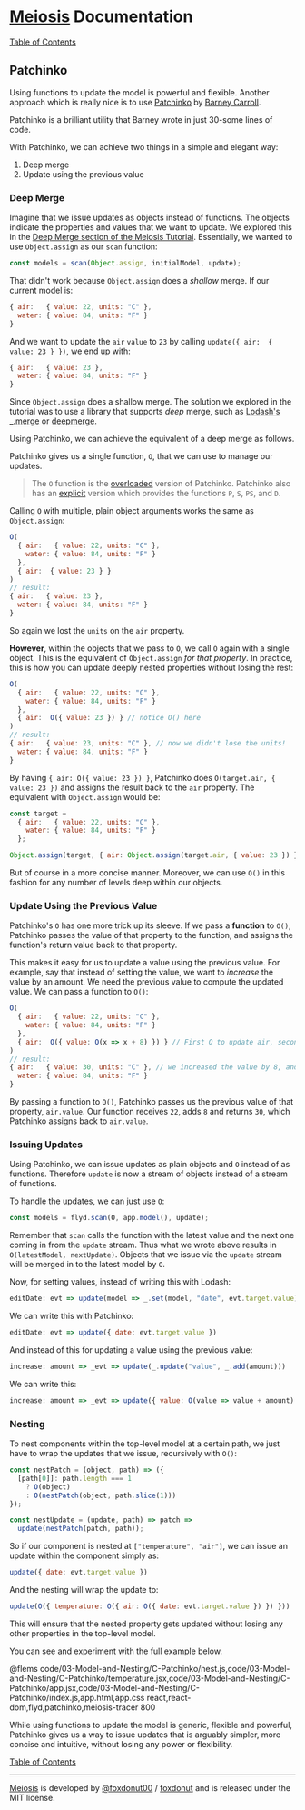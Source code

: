 # [Meiosis](https://meiosis.js.org) Documentation

[Table of Contents](toc.html)

## Patchinko

Using functions to update the model is powerful and flexible. Another approach which is really
nice is to use [Patchinko](https://github.com/barneycarroll/patchinko) by
[Barney Carroll](http://barneycarroll.com/).

Patchinko is a brilliant utility that Barney wrote in just 30-some lines of code.

With Patchinko, we can achieve two things in a simple and elegant way:

1. Deep merge
2. Update using the previous value

### Deep Merge

Imagine that we issue updates as objects instead of functions. The objects indicate the properties
and values that we want to update. We explored this in the
[Deep Merge section of the Meiosis Tutorial](../tutorial/10-deep-merge-mithril.html). Essentially,
we wanted to use `Object.assign` as our `scan` function:

```javascript
const models = scan(Object.assign, initialModel, update);
```

That didn't work because `Object.assign` does a _shallow_ merge. If our current model is:

```javascript
{ air:   { value: 22, units: "C" },
  water: { value: 84, units: "F" }
}
```

And we want to update the `air` `value` to `23` by calling `update({ air:  { value: 23 } })`, we
end up with:

```javascript
{ air:   { value: 23 },
  water: { value: 84, units: "F" }
}
```

Since `Object.assign` does a shallow merge. The solution we explored in the tutorial was to use
a library that supports _deep_ merge, such as
[Lodash's _.merge](https://lodash.com/docs/4.17.5#merge) or
[deepmerge](https://github.com/KyleAMathews/deepmerge).

Using Patchinko, we can achieve the equivalent of a deep merge as follows.

Patchinko gives us a single function, `O`, that we can use to manage our updates.

> The `O` function is the [overloaded](https://github.com/barneycarroll/patchinko#overloaded)
version of Patchinko. Patchinko also has an
[explicit](https://github.com/barneycarroll/patchinko#explicit) version which provides the
functions `P`, `S`, `PS`, and `D`.

Calling `O` with multiple, plain object arguments works the same as `Object.assign`:

```javascript
O(
  { air:   { value: 22, units: "C" },
    water: { value: 84, units: "F" }
  },
  { air:  { value: 23 } }
)
// result:
{ air:   { value: 23 },
  water: { value: 84, units: "F" }
}
```

So again we lost the `units` on the `air` property.

**However**, within the objects that we pass to `O`, we call `O` again with a single object.
This is the equivalent of `Object.assign` _for that property_. In practice, this is how you can
update deeply nested properties without losing the rest:

```javascript
O(
  { air:   { value: 22, units: "C" },
    water: { value: 84, units: "F" }
  },
  { air:  O({ value: 23 }) } // notice O() here
)
// result:
{ air:   { value: 23, units: "C" }, // now we didn't lose the units!
  water: { value: 84, units: "F" }
}
```

By having `{ air: O({ value: 23 }) }`, Patchinko does `O(target.air, { value: 23 })` and assigns
the result back to the `air` property. The equivalent with `Object.assign` would be:

```javascript
const target =
  { air:   { value: 22, units: "C" },
    water: { value: 84, units: "F" }
  };

Object.assign(target, { air: Object.assign(target.air, { value: 23 }) })
```

But of course in a more concise manner. Moreover, we can use `O()` in this fashion for any
number of levels deep within our objects.

### Update Using the Previous Value

Patchinko's `O` has one more trick up its sleeve. If we pass a **function** to `O()`, Patchinko
passes the value of that property to the function, and assigns the function's return value back
to that property.

This makes it easy for us to update a value using the previous value. For example, say that
instead of setting the value, we want to _increase_ the value by an amount. We need the previous
value to compute the updated value. We can pass a function to `O()`:

```javascript
O(
  { air:   { value: 22, units: "C" },
    water: { value: 84, units: "F" }
  },
  { air:  O({ value: O(x => x + 8) }) } // First O to update air, second O to update value
)
// result:
{ air:   { value: 30, units: "C" }, // we increased the value by 8, and didn't lose the units
  water: { value: 84, units: "F" }
}
```

By passing a function to `O()`, Patchinko passes us the previous value of that property,
`air.value`. Our function receives `22`, adds `8` and returns `30`, which Patchinko assigns
back to `air.value`.

### Issuing Updates

Using Patchinko, we can issue updates as plain objects and `O` instead of as functions.
Therefore `update` is now a stream of objects instead of a stream of functions.

To handle the updates, we can just use `O`:

```javascript
const models = flyd.scan(O, app.model(), update);
```

Remember that `scan` calls the function with the latest value and the next one coming in from the
`update` stream. Thus what we wrote above results in `O(latestModel, nextUpdate)`. Objects that
we issue via the `update` stream will be merged in to the latest model by `O`.

Now, for setting values, instead of writing this with Lodash:

```javascript
editDate: evt => update(model => _.set(model, "date", evt.target.value))
```

We can write this with Patchinko:

```javascript
editDate: evt => update({ date: evt.target.value })
```

And instead of this for updating a value using the previous value:

```javascript
increase: amount => _evt => update(_.update("value", _.add(amount)))
```

We can write this:

```javascript
increase: amount => _evt => update({ value: O(value => value + amount) })
```

### Nesting

To nest components within the top-level model at a certain path, we just have to wrap the updates
that we issue, recursively with `O()`:

```javascript
const nestPatch = (object, path) => ({
  [path[0]]: path.length === 1
    ? O(object)
    : O(nestPatch(object, path.slice(1)))
});

const nestUpdate = (update, path) => patch =>
  update(nestPatch(patch, path));
```

So if our component is nested at `["temperature", "air"]`, we can issue an update within the
component simply as:

```javascript
update({ date: evt.target.value })
```

And the nesting will wrap the update to:

```javascript
update(O({ temperature: O({ air: O({ date: evt.target.value }) }) }))
```

This will ensure that the nested property gets updated without losing any other properties in the
top-level model.

You can see and experiment with the full example below.

@flems code/03-Model-and-Nesting/C-Patchinko/nest.js,code/03-Model-and-Nesting/C-Patchinko/temperature.jsx,code/03-Model-and-Nesting/C-Patchinko/app.jsx,code/03-Model-and-Nesting/C-Patchinko/index.js,app.html,app.css react,react-dom,flyd,patchinko,meiosis-tracer 800

While using functions to update the model is generic, flexible and powerful, Patchinko gives us
a way to issue updates that is arguably simpler, more concise and intuitive, without losing any
power or flexibility.

[Table of Contents](toc.html)

-----

[Meiosis](https://meiosis.js.org) is developed by [@foxdonut00](http://twitter.com/foxdonut00) / [foxdonut](https://github.com/foxdonut) and is released under the MIT license.
